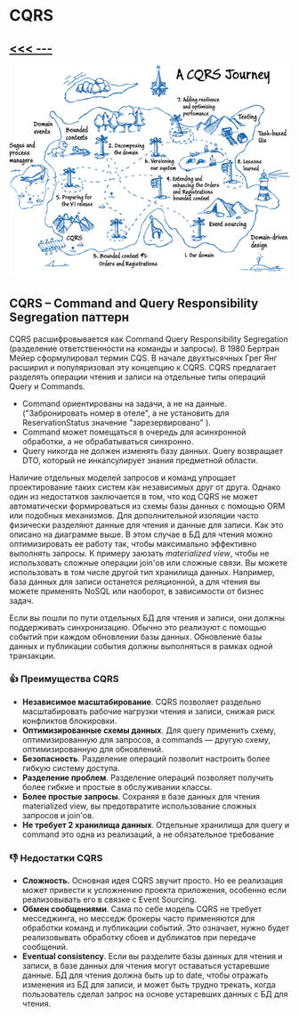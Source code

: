# CQRS
## [<<< ---](../micro.md)
![image.png](cqrs/image.png)

## CQRS – Command and Query Responsibility Segregation паттерн

CQRS расшифровывается как Command Query Responsibility Segregation (разделение ответственности на команды и запросы). В 1980 Бертран Мейер сформулировал термин CQS. В начале двухтысячных Грег Янг расширил и популяризовал эту концепцию к CQRS. CQRS предлагает разделять операции чтения и записи на отдельные типы операций Query и Commands.

- Command ориентированы на задачи, а не на данные. ("Забронировать номер в отеле", а не установить для ReservationStatus значение "зарезервировано" ).
- Command может помещаться в очередь для асинхронной обработки, а не обрабатываться синхронно.
- Query никогда не должен изменять базу данных. Query возвращает DTO, который не инкапсулирует знания предметной области.

Наличие отдельных моделей запросов и команд упрощает проектирование таких систем как независимых друг от друга. Однако один из недостатков заключается в том, что код CQRS не может автоматически формироваться из схемы базы данных с помощью ORM или подобных механизмов. Для дополнительной изоляции часто физически разделяют данные для чтения и данные для записи. Как это описано на диаграмме выше. В этом случае в БД для чтения можно оптимизировать ее работу так, чтобы максимально эффективно выполнять запросы. К примеру заюзать *materialized view*, чтобы не использовать сложные операции join'ов или сложные связи. Вы можете использовать в том числе другой тип хранилища данных. Например, база данных для записи останется реляционной, а для чтения вы можете применять NoSQL или наоборот, в зависимости от бизнес задач.

Если вы пошли по пути отдельных БД для чтения и записи, они должны поддерживать синхронизацию. Обычно это реализуют с помощью событий при каждом обновлении базы данных. Обновление базы данных и публикации события должны выполняться в рамках одной транзакции.

### 👍 Преимущества CQRS

- **Независимое масштабирование**. CQRS позволяет раздельно масштабировать рабочие нагрузки чтения и записи, снижая риск конфликтов блокировки.
- **Оптимизированные схемы данных**. Для query применить схему, оптимизированную для запросов, а commands — другую схему, оптимизированную для обновлений.
- **Безопасность**. Разделение операций позволит настроить более гибкую систему доступа.
- **Разделение проблем**. Разделение операций позволяет получить более гибкие и простые в обслуживании классы.
- **Более простые запросы**. Сохраняя в базе данных для чтения materialized view, вы предотвратите использование сложных запросов и join'ов.
- **Не требует 2 хранилища данных**. Отдельные хранилища для query и command это одна из реализаций, а не обязательное требование

### 👎 Недостатки CQRS

- **Сложность.** Основная идея CQRS звучит просто. Но ее реализация может привести к усложнению проекта приложения, особенно если реализовывать его в связке с Event Sourcing.
- **Обмен сообщениями**. Сама по себе модель CQRS не требует месседжинга, но месседж брокеры часто применяются для обработки команд и публикации событий. Это означает, нужно будет реализовывать обработку сбоев и дубликатов при передаче сообщений.
- **Eventual consistency**. Если вы разделите базы данных для чтения и записи, в базе данных для чтения могут оставаться устаревшие данные. БД для чтения должна быть up to date, чтобы отражать изменения из БД для записи, и может быть трудно трекать, когда пользователь сделал запрос на основе устаревших данных с БД для чтения.